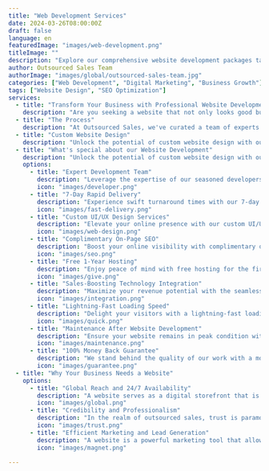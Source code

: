 ```yaml
---
title: "Web Development Services"
date: 2024-03-26T08:00:00Z
draft: false
language: en
featuredImage: "images/web-development.png"
titleImage: ""
description: "Explore our comprehensive website development packages tailored to enhance your online presence and drive business growth. From custom design to SEO optimization, we offer solutions that sell."
author: Outsourced Sales Team
authorImage: "images/global/outsourced-sales-team.jpg"
categories: ["Web Development", "Digital Marketing", "Business Growth"]
tags: ["Website Design", "SEO Optimization"]
services:
  - title: "Transform Your Business with Professional Website Development"
    description: "Are you seeking a website that not only looks good but also sells effectively? Look no further! Our web development packages are designed to create websites that serve as powerful marketing assets, driving business growth and enhancing your online presence."
  - title: "The Process"
    description: "At Outsourced Sales, we've curated a team of experts experienced in developing, testing, and distributing mobile websites and applications. From strategy and design to development, launch, and life cycle management, we cover all aspects of web development to meet our clients' diverse needs."
  - title: "Custom Website Design"
    description: "Unlock the potential of custom website design with our comprehensive packages. Gain full access to final master files, enjoy unlimited revisions, and receive round-the-clock design consultancy to ensure your website exceeds expectations."
  - title: "What's special about our Website Development"
    description: "Unlock the potential of custom website design with our comprehensive packages. Gain full access to final master files, enjoy unlimited revisions, and receive round-the-clock design consultancy to ensure your website exceeds expectations."
    options:
      - title: "Expert Development Team"
        description: "Leverage the expertise of our seasoned developers who craft bespoke websites tailored to your unique requirements."
        icon: "images/developer.png"
      - title: "7-Day Rapid Delivery"
        description: "Experience swift turnaround times with our 7-day delivery guarantee, ensuring you get your website up and running in no time."
        icon: "images/fast-delivery.png"
      - title: "Custom UI/UX Design Services"
        description: "Elevate your online presence with our custom UI/UX design services, creating visually stunning and user-friendly interfaces tailored to your brand and audience."
        icon: "images/web-design.png"
      - title: "Complimentary On-Page SEO"
        description: "Boost your online visibility with complimentary on-page technical SEO, optimizing your website for search engines right from the start."
        icon: "images/seo.png"
      - title: "Free 1-Year Hosting"
        description: "Enjoy peace of mind with free hosting for the first year, providing a reliable foundation for your website's presence on the internet."
        icon: "images/give.png"
      - title: "Sales-Boosting Technology Integration"
        description: "Maximize your revenue potential with the seamless integration of cutting-edge technologies designed to enhance your sales performance."
        icon: "images/integration.png"
      - title: "Lightning-Fast Loading Speed"
        description: "Delight your visitors with a lightning-fast loading website, ensuring an optimal user experience and higher engagement rates."
        icon: "images/quick.png"
      - title: "Maintenance After Website Development"
        description: "Ensure your website remains in peak condition with our post-development maintenance services, keeping it updated and secure for optimal performance."
        icon: "images/maintenance.png"
      - title: "100% Money Back Guarantee"
        description: "We stand behind the quality of our work with a money-back guarantee, providing you with peace of mind throughout the process."
        icon: "images/guarantee.png"
  - title: "Why Your Business Needs a Website"
    options:
      - title: "Global Reach and 24/7 Availability"
        description: "A website serves as a digital storefront that is accessible to potential clients worldwide, transcending geographical limitations. With outsourced sales, where clients might be located across different time zones, having a website ensures constant availability for inquiries, showcasing services, and closing deals even outside regular business hours. It enables your business to reach a broader audience, maximizing sales opportunities."
        icon: "images/global.png"
      - title: "Credibility and Professionalism"
        description: "In the realm of outsourced sales, trust is paramount. A professionally designed website lends credibility to your business and establishes trust with potential clients. It serves as a platform to showcase your expertise, previous successful collaborations, client testimonials, and case studies. A well-crafted website instills confidence in potential clients, making them more likely to engage your services over competitors who lack an online presence."
        icon: "images/trust.png"
      - title: "Efficient Marketing and Lead Generation"
        description: "A website is a powerful marketing tool that allows you to effectively showcase your services, target specific industries or markets, and generate leads. Through strategic content marketing, search engine optimization (SEO), and lead capture mechanisms such as contact forms or newsletter sign-ups, your website can attract qualified leads interested in outsourced sales solutions. It acts as a central hub for all your marketing efforts, enabling you to track and analyze visitor behavior to refine your sales strategies for optimal results."
        icon: "images/magnet.png"

---
```

